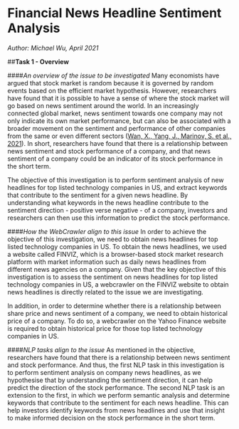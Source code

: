 # Financial News Headline Sentiment Analysis
_Author: Michael Wu, April 2021_

##**Task 1 - Overview**

####_An overview of the issue to be investigated_
Many economists have argued that stock market is random because it is governed by random events based on the efficient market hypothesis. However, researchers have found that it is possible to have a sense of where the stock market will go based on news sentiment around the world. In an increasingly connected global market, news sentiment towards one company may not only indicate its own market performance, but can also be associated with a broader movement on the sentiment and performance of other companies from the same or even different sectors ([Wan, X., Yang, J., Marinov, S. et al., 2021](https://www.nature.com/articles/s41598-021-82338-6)). In short, researchers have found that there is a relationship between news sentiment and stock performance of a company, and that news sentiment of a company could be an indicator of its stock performance in the short term.

The objective of this investigation is to perform sentiment analysis of new headlines for top listed technology companies in US, and extract keywords that contribute to the sentiment for a given news headline. By understanding what keywords in the news headline contribute to the sentiment direction - positive verse negative - of a company, investors and researchers can then use this information to predict the stock performance.

####_How the WebCrawler align to this issue_
In order to achieve the objective of this investigation, we need to obtain news headlines for top listed technology companies in US. To obtain the news headlines, we used a website called FINVIZ, which is a browser-based stock market research platform with market information such as daily news headlines from different news agencies on a company. Given that the key objective of this investigation is to assess the sentiment on news headlines for top listed technology companies in US, a webcrawler on the FINVIZ website to obtain news headlines is directly related to the issue we are investigating.  

In addition, in order to determine whether there is a relationship between share price and news sentiment of a company, we need to obtain historical price of a company. To do so, a webcrawler on the Yahoo Finance website is required to obtain historical price for those top listed technology companies in US.

####_NLP tasks align to the issue_
As mentioned in the objective, researchers have found that there is a relationship between news sentiment and stock performance. And thus, the first NLP task in this investigation is to perform sentiment analysis on company news headlines, as we hypothesise that by understanding the sentiment direction, it can help predict the direction of the stock performance. The second NLP task is an extension to the first, in which we perform semantic analysis and determine keywords that contribute to the sentiment for each news headline. This can help investors identify keywords from news headlines and use that insight to make informed decision on the stock performance in the short term.